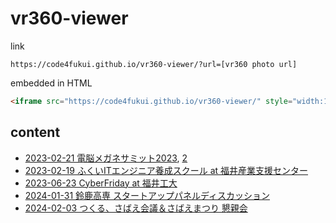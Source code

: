 # vr360-viewer

link
```
https://code4fukui.github.io/vr360-viewer/?url=[vr360 photo url]
```

embedded in HTML
```html
<iframe src="https://code4fukui.github.io/vr360-viewer/" style="width:100%;aspect-ratio:2/1;"></iframe>
```

## content

- [2023-02-21 電脳メガネサミット2023](https://code4fukui.github.io/vr360-viewer/?url=img/sabaeit2023-1.jpg), [2](https://code4fukui.github.io/vr360-viewer/?url=img/sabaeit2023-2.jpg)
- [2023-02-19 ふくいITエンジニア養成スクール at 福井産業支援センター](https://code4fukui.github.io/vr360-viewer/?url=img/fukuiit2023.jpg)
- [2023-06-23 CyberFriday at 福井工大](https://code4fukui.github.io/vr360-viewer/?url=img/cyberfriday20230623-fut.jpg)
- [2024-01-31 鈴鹿高専 スタートアップパネルディスカッション](https://code4fukui.github.io/vr360-viewer/?url=img/20240131-suzuka-kosen.jpg)
- [2024-02-03 つくる、さばえ会議＆さばえまつり 懇親会](https://code4fukui.github.io/vr360-viewer/?url=img/20240203-sabae-matsuri.jpg)
